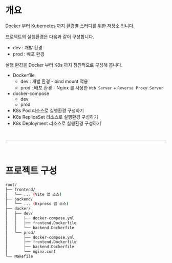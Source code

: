 # 개요

Docker 부터 Kubernetes 까지 환경별 스터디를 위한 저장소 입니다.

프로젝트의 실행환경은 다음과 같이 구성합니다.
- dev : 개발 환경
- prod : 배포 환경

실행 환경을 Docker 부터 K8s 까지 점진적으로 구성해 봅니다.
- Dockerfile
  - dev : 개발 환경 - bind mount 적용
  - prod : 배포 환경 - Nginx 를 사용한 `Web Server` + `Reverse Proxy Server`
- docker-compose
  - dev
  - prod
- K8s Pod 리소스로 실행환경 구성하기
- K8s ReplicaSet 리소스로 실행환경 구성하기
- K8s Deployment 리소스로 실행환경 구성하기



<br /><hr /><br />



# 프로젝트 구성

```bash
root/
├── frontend/
│   └── ... (Vite 앱 소스)
├── backend/
│   └── ... (Express 앱 소스)
├── docker/
│   ├── dev/
│   │   ├── docker-compose.yml
│   │   ├── frontend.Dockerfile
│   │   └── backend.Dockerfile
│   └── prod/
│       ├── docker-compose.yml
│       ├── frontend.Dockerfile
│       ├── backend.Dockerfile
│       └── nginx.conf
└── Makefile
```
